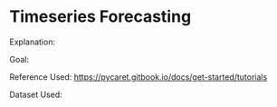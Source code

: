 # Timeseries Forecasting

Explanation:

Goal:

Reference Used: https://pycaret.gitbook.io/docs/get-started/tutorials

Dataset Used: 
